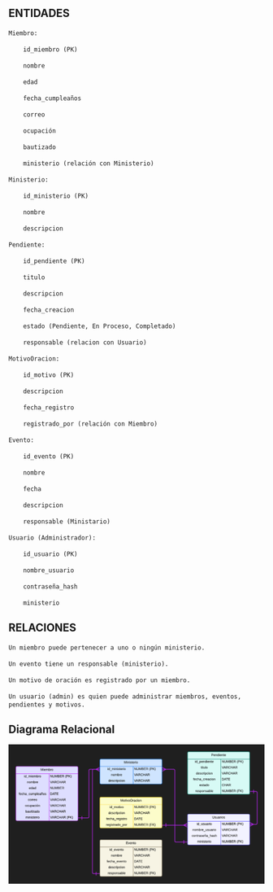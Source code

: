 ## ENTIDADES

    Miembro:

        id_miembro (PK)

        nombre

        edad

        fecha_cumpleaños

        correo

        ocupación 

        bautizado

        ministerio (relación con Ministerio)

    Ministerio:

        id_ministerio (PK)

        nombre

        descripcion

    Pendiente:

        id_pendiente (PK)

        titulo

        descripcion

        fecha_creacion

        estado (Pendiente, En Proceso, Completado)

        responsable (relacion con Usuario)

    MotivoOracion:

        id_motivo (PK)

        descripcion

        fecha_registro

        registrado_por (relación con Miembro)

    Evento:

        id_evento (PK)

        nombre

        fecha

        descripcion

        responsable (Ministario)

    Usuario (Administrador):

        id_usuario (PK)

        nombre_usuario

        contraseña_hash

        ministerio 

## RELACIONES

    Un miembro puede pertenecer a uno o ningún ministerio.

    Un evento tiene un responsable (ministerio).

    Un motivo de oración es registrado por un miembro.

    Un usuario (admin) es quien puede administrar miembros, eventos, pendientes y motivos.


## Diagrama Relacional

![Diagrama](assets/Diagrama%20relacional.png)

